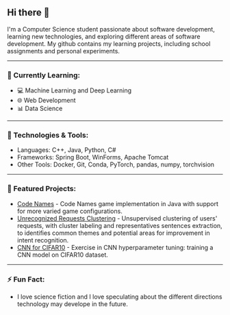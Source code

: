 ## Hi there 👋

I'm a Computer Science student passionate about software development, learning new technologies, and exploring different areas of software development.
My github contains my learning projects, including school assignments and personal experiments.

---

### 🌱 Currently Learning:
- 💻 Machine Learning and Deep Learning
- 🌐 Web Development
- 📊 Data Science

---

### 🔧 Technologies & Tools:
- Languages: C++, Java, Python, C#
- Frameworks: Spring Boot, WinForms, Apache Tomcat
- Other Tools: Docker, Git, Conda, PyTorch, pandas, numpy, torchvision

---

### 🔭 Featured Projects:
- [Code Names](https://github.com/Quercusoak/CodeNames) - Code Names game implementation in Java with support for more varied game configurations.
- [Unrecognized Requests Clustering](https://github.com/Quercusoak/NLP_clustering_unrecognized_requests) - Unsupervised clustering of users' requests, with cluster labeling and representatives sentences extraction, to identifies common themes and potential areas for improvement in intent recognition.
- [CNN for CIFAR10](https://github.com/Quercusoak/CNN_CIFAR10) - Exercise in CNN hyperparameter tuning: training a CNN model on CIFAR10 dataset.

---

### ⚡ Fun Fact:
- I love science fiction and I love speculating about the different directions technology may develope in the future.
